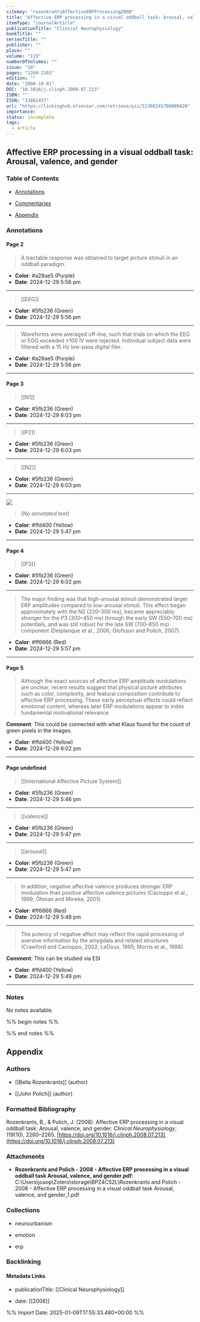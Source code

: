 ```yaml
---
citekey: "rozenkrantsAffectiveERPProcessing2008"
title: "Affective ERP processing in a visual oddball task: Arousal, valence, and gender"
itemType: "journalArticle"
publicationTitle: "Clinical Neurophysiology"
bookTitle: ""
seriesTitle: ""
publisher: ""
place: ""
volume: "119"
numberOfVolumes: ""
issue: "10"
pages: "2260-2265"
edition: ""
date: "2008-10-01"
DOI: "10.1016/j.clinph.2008.07.213"
ISBN: ""
ISSN: "13882457"
url: "https://linkinghub.elsevier.com/retrieve/pii/S1388245708008420"
importance: 
status: incomplete
tags:
  - article
---
```


## Affective ERP processing in a visual oddball task: Arousal, valence, and gender

### Table of Contents

- [Annotations](#annotations)

+ [Commentaries](#commentaries)

- [Appendix](#appendix)

### Annotations




#### Page 2







> A tractable response was obtained to target picture stimuli in an oddball paradigm.





- **Color**: #a28ae5 (Purple)
- **Date**: 2024-12-29 5:56 pm

---








> [[EEG]]





- **Color**: #5fb236 (Green)
- **Date**: 2024-12-29 5:56 pm

---







> Waveforms were averaged off-line, such that trials on which the EEG or EOG exceeded ±100 lV were rejected. Individual subject data were filtered with a 15 Hz low-pass digital filer.





- **Color**: #a28ae5 (Purple)
- **Date**: 2024-12-29 5:56 pm

---



#### Page 3








> [[N1]]





- **Color**: #5fb236 (Green)
- **Date**: 2024-12-29 6:03 pm

---








> [[P2]]





- **Color**: #5fb236 (Green)
- **Date**: 2024-12-29 6:03 pm

---








> [[N2]]





- **Color**: #5fb236 (Green)
- **Date**: 2024-12-29 6:03 pm

---




![](<0 - Supplementary/images/rozenkrantsAffectiveERPProcessing2008.md/image-3-x22-y35.png>)



> *(No annotated text)*




- **Color**: #ffd400 (Yellow)
- **Date**: 2024-12-29 5:47 pm

---



#### Page 4








> [[P3]]





- **Color**: #5fb236 (Green)
- **Date**: 2024-12-29 6:02 pm

---







> The major finding was that high-arousal stimuli demonstrated larger ERP amplitudes compared to low-arousal stimuli. This effect began approximately with the N2 (220–300 ms), became appreciably stronger for the P3 (300–450 ms) through the early SW (550–700 ms) potentials, and was still robust for the late SW (700–850 ms) component (Delplanque et al., 2006; Olofsson and Polich, 2007).





- **Color**: #ff6666 (Red)
- **Date**: 2024-12-29 5:57 pm

---



#### Page 5







> Although the exact sources of affective ERP amplitude modulations are unclear, recent results suggest that physical picture attributes such as color, complexity, and featural composition contribute to affective ERP processing. These early perceptual effects could reflect emotional content, whereas later ERP modulations appear to index fundamental motivational relevance




**Comment**: This could be connected with what Klaus found for the count of green pixels in the images.


- **Color**: #ffd400 (Yellow)
- **Date**: 2024-12-29 6:02 pm

---



#### Page undefined








> [[International Affective Picture System]]





- **Color**: #5fb236 (Green)
- **Date**: 2024-12-29 5:46 pm

---








> [[valence]]





- **Color**: #5fb236 (Green)
- **Date**: 2024-12-29 5:47 pm

---








> [[arousal]]





- **Color**: #5fb236 (Green)
- **Date**: 2024-12-29 5:47 pm

---







> In addition, negative affective valence produces stronger ERP modulation than positive affective valence pictures (Cacioppo et al., 1999; Öhman and Mineka, 2001).





- **Color**: #ff6666 (Red)
- **Date**: 2024-12-29 5:48 pm

---







> The potency of negative affect may reflect the rapid processing of aversive information by the amygdala and related structures (Crawford and Cacioppo, 2002; LeDoux, 1995; Morris et al., 1998).




**Comment**: This can be studied via ESI


- **Color**: #ffd400 (Yellow)
- **Date**: 2024-12-29 5:49 pm

---





### Notes


No notes available.


%% begin notes %%

<!-- Write your personal notes here -->

%% end notes %%

## Appendix

### Authors


- [[Bella Rozenkrants]] (author)

- [[John Polich]] (author)




### Formatted Bibliography

Rozenkrants, B., & Polich, J. (2008). Affective ERP processing in a visual oddball task: Arousal, valence, and gender. _Clinical Neurophysiology_, _119_(10), 2260–2265. [https://doi.org/10.1016/j.clinph.2008.07.213](https://doi.org/10.1016/j.clinph.2008.07.213)




### Attachments


- **Rozenkrants and Polich - 2008 - Affective ERP processing in a visual oddball task Arousal, valence, and gender.pdf**: C:\Users\joaop\Zotero\storage\BPZ4C52L\Rozenkrants and Polich - 2008 - Affective ERP processing in a visual oddball task Arousal, valence, and gender_1.pdf




### Collections


- neurourbanism

- emotion

- erp





### Backlinking


#### Metadata Links


- publicationTitle: [[Clinical Neurophysiology]]




- date: [[2008]]





<!-- Any additional notes or comments -->


%% Import Date: 2025-01-09T17:55:33.480+00:00 %%
